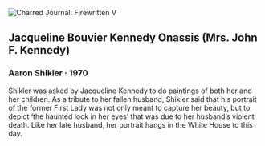 <div class="artwork-of-the-day">
  <div class="container">
    <div class="img-wrapper">
      <img
        src="https://uploads5.wikiart.org/00115/images/aaron-shikler/8427197235-ec6870a000-o.png!Large.png"
        alt="Charred Journal: Firewritten V" />
    </div>
    <div class="artwork-detail">
      <div class="artwork-origin"> 
        <h2 class="artwork-name">Jacqueline Bouvier Kennedy Onassis (Mrs. John F. Kennedy)</h2>
        <h3 class="artist">
          Aaron Shikler
                    ·  1970
        </h3>
      </div>
      <p class="description">
        <span class="artwork-description-text ng-binding" ng-bind-html="viewModel.ArtworkOfTheDay.Description | unsafe">Shikler was asked by Jacqueline Kennedy to do paintings of both her and her children. As a tribute to her fallen husband, Shikler said that his portrait of the former First Lady was not only meant to capture her beauty, but to depict ‘the haunted look in her eyes’ that was due to her husband’s violent death. Like her late husband, her portrait hangs in the White House to this day.</span>
                        <div class="text-shadow-container ng-hide" ng-show="showShadow"></div>
      </p>
    </div>
  </div>

</div>
